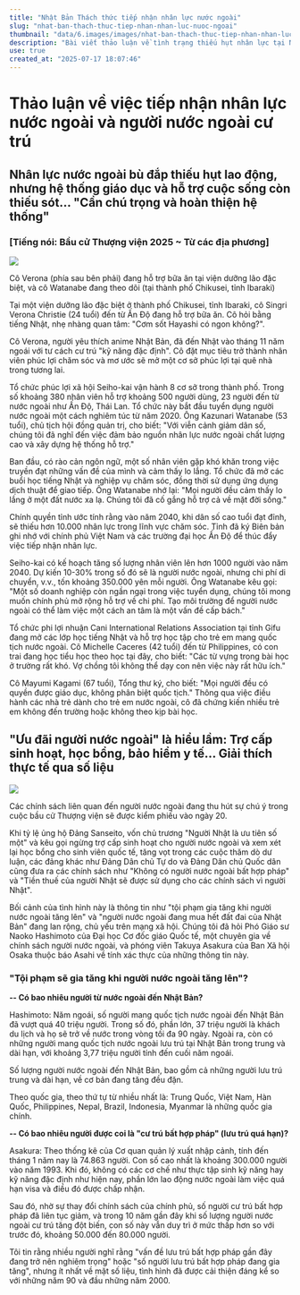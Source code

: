 ```yaml
---
title: "Nhật Bản Thách thức tiếp nhận nhân lực nước ngoài"
slug: "nhat-ban-thach-thuc-tiep-nhan-nhan-luc-nuoc-ngoai"
thumbnail: "data/6.images/images/nhat-ban-thach-thuc-tiep-nhan-nhan-luc-nuoc-ngoai.webp"
description: "Bài viết thảo luận về tình trạng thiếu hụt nhân lực tại Nhật Bản, các vấn đề trong việc tiếp nhận và hỗ trợ người nước ngoài cư trú, đồng thời làm rõ những hiểu lầm về chính sách đối với họ."
use: true
created_at: "2025-07-17 18:07:46"
---
```


# Thảo luận về việc tiếp nhận nhân lực nước ngoài và người nước ngoài cư trú

## Nhân lực nước ngoài bù đắp thiếu hụt lao động, nhưng hệ thống giáo dục và hỗ trợ cuộc sống còn thiếu sót… "Cần chú trọng và hoàn thiện hệ thống"

### [Tiếng nói: Bầu cử Thượng viện 2025 ~ Từ các địa phương]

![](/images/20250717-00050105-yom-000-8-view.webp)

Cô Verona (phía sau bên phải) đang hỗ trợ bữa ăn tại viện dưỡng lão đặc biệt, và cô Watanabe đang theo dõi (tại thành phố Chikusei, tỉnh Ibaraki)

Tại một viện dưỡng lão đặc biệt ở thành phố Chikusei, tỉnh Ibaraki, cô Singri Verona Christie (24 tuổi) đến từ Ấn Độ đang hỗ trợ bữa ăn. Cô hỏi bằng tiếng Nhật, nhẹ nhàng quan tâm: "Cơm sốt Hayashi có ngon không?".

Cô Verona, người yêu thích anime Nhật Bản, đã đến Nhật vào tháng 11 năm ngoái với tư cách cư trú "kỹ năng đặc định". Cô đặt mục tiêu trở thành nhân viên phúc lợi chăm sóc và mơ ước sẽ mở một cơ sở phúc lợi tại quê nhà trong tương lai.

Tổ chức phúc lợi xã hội Seiho-kai vận hành 8 cơ sở trong thành phố. Trong số khoảng 380 nhân viên hỗ trợ khoảng 500 người dùng, 23 người đến từ nước ngoài như Ấn Độ, Thái Lan. Tổ chức này bắt đầu tuyển dụng người nước ngoài một cách nghiêm túc từ năm 2020. Ông Kazunari Watanabe (53 tuổi), chủ tịch hội đồng quản trị, cho biết: "Với viễn cảnh giảm dân số, chúng tôi đã nghĩ đến việc đảm bảo nguồn nhân lực nước ngoài chất lượng cao và xây dựng hệ thống hỗ trợ."

Ban đầu, có rào cản ngôn ngữ, một số nhân viên gặp khó khăn trong việc truyền đạt những vấn đề của mình và cảm thấy lo lắng. Tổ chức đã mở các buổi học tiếng Nhật và nghiệp vụ chăm sóc, đồng thời sử dụng ứng dụng dịch thuật để giao tiếp. Ông Watanabe nhớ lại: "Mọi người đều cảm thấy lo lắng ở một đất nước xa lạ. Chúng tôi đã cố gắng hỗ trợ cả về mặt đời sống."

Chính quyền tỉnh ước tính rằng vào năm 2040, khi dân số cao tuổi đạt đỉnh, sẽ thiếu hơn 10.000 nhân lực trong lĩnh vực chăm sóc. Tỉnh đã ký Biên bản ghi nhớ với chính phủ Việt Nam và các trường đại học Ấn Độ để thúc đẩy việc tiếp nhận nhân lực.

Seiho-kai có kế hoạch tăng số lượng nhân viên lên hơn 1000 người vào năm 2040. Dự kiến 10-30% trong số đó sẽ là người nước ngoài, nhưng chi phí di chuyển, v.v., tốn khoảng 350.000 yên mỗi người. Ông Watanabe kêu gọi: "Một số doanh nghiệp còn ngần ngại trong việc tuyển dụng, chúng tôi mong muốn chính phủ mở rộng hỗ trợ về chi phí. Tạo môi trường để người nước ngoài có thể làm việc một cách an tâm là một vấn đề cấp bách."

Tổ chức phi lợi nhuận Cani International Relations Association tại tỉnh Gifu đang mở các lớp học tiếng Nhật và hỗ trợ học tập cho trẻ em mang quốc tịch nước ngoài. Cô Michelle Caceres (42 tuổi) đến từ Philippines, có con trai đang học tiểu học theo học tại đây, cho biết: "Các từ vựng trong bài học ở trường rất khó. Vợ chồng tôi không thể dạy con nên việc này rất hữu ích."

Cô Mayumi Kagami (67 tuổi), Tổng thư ký, cho biết: "Mọi người đều có quyền được giáo dục, không phân biệt quốc tịch." Thông qua việc điều hành các nhà trẻ dành cho trẻ em nước ngoài, cô đã chứng kiến nhiều trẻ em không đến trường hoặc không theo kịp bài học.

## "Ưu đãi người nước ngoài" là hiểu lầm: Trợ cấp sinh hoạt, học bổng, bảo hiểm y tế... Giải thích thực tế qua số liệu

![](/images/20250717-22049135-jnn-000-1-view.webp)

Các chính sách liên quan đến người nước ngoài đang thu hút sự chú ý trong cuộc bầu cử Thượng viện sẽ được kiểm phiếu vào ngày 20.

Khi tỷ lệ ủng hộ Đảng Sanseito, vốn chủ trương "Người Nhật là ưu tiên số một" và kêu gọi ngừng trợ cấp sinh hoạt cho người nước ngoài và xem xét lại học bổng cho sinh viên quốc tế, tăng vọt trong các cuộc thăm dò dư luận, các đảng khác như Đảng Dân chủ Tự do và Đảng Dân chủ Quốc dân cũng đưa ra các chính sách như "Không có người nước ngoài bất hợp pháp" và "Tiền thuế của người Nhật sẽ được sử dụng cho các chính sách vì người Nhật".

Bối cảnh của tình hình này là thông tin như "tội phạm gia tăng khi người nước ngoài tăng lên" và "người nước ngoài đang mua hết đất đai của Nhật Bản" đang lan rộng, chủ yếu trên mạng xã hội. Chúng tôi đã hỏi Phó Giáo sư Naoko Hashimoto của Đại học Cơ đốc giáo Quốc tế, một chuyên gia về chính sách người nước ngoài, và phóng viên Takuya Asakura của Ban Xã hội Osaka thuộc báo Asahi về tính xác thực của những thông tin này.

### "Tội phạm sẽ gia tăng khi người nước ngoài tăng lên"?

**-- Có bao nhiêu người từ nước ngoài đến Nhật Bản?**

Hashimoto: Năm ngoái, số người mang quốc tịch nước ngoài đến Nhật Bản đã vượt quá 40 triệu người. Trong số đó, phần lớn, 37 triệu người là khách du lịch và họ sẽ trở về nước trong vòng tối đa 90 ngày. Ngoài ra, còn có những người mang quốc tịch nước ngoài lưu trú tại Nhật Bản trong trung và dài hạn, với khoảng 3,77 triệu người tính đến cuối năm ngoái.

Số lượng người nước ngoài đến Nhật Bản, bao gồm cả những người lưu trú trung và dài hạn, về cơ bản đang tăng đều đặn.

Theo quốc gia, theo thứ tự từ nhiều nhất là: Trung Quốc, Việt Nam, Hàn Quốc, Philippines, Nepal, Brazil, Indonesia, Myanmar là những quốc gia chính.

**-- Có bao nhiêu người được coi là "cư trú bất hợp pháp" (lưu trú quá hạn)?**

Asakura: Theo thống kê của Cơ quan quản lý xuất nhập cảnh, tính đến tháng 1 năm nay là 74.863 người. Con số cao nhất là khoảng 300.000 người vào năm 1993. Khi đó, không có các cơ chế như thực tập sinh kỹ năng hay kỹ năng đặc định như hiện nay, phần lớn lao động nước ngoài làm việc quá hạn visa và điều đó được chấp nhận. 

Sau đó, nhờ sự thay đổi chính sách của chính phủ, số người cư trú bất hợp pháp đã liên tục giảm, và trong 10 năm gần đây khi số lượng người nước ngoài cư trú tăng đột biến, con số này vẫn duy trì ở mức thấp hơn so với trước đó, khoảng 50.000 đến 80.000 người.

Tôi tin rằng nhiều người nghĩ rằng "vấn đề lưu trú bất hợp pháp gần đây đang trở nên nghiêm trọng" hoặc "số người lưu trú bất hợp pháp đang gia tăng", nhưng ít nhất về mặt số liệu, tình hình đã được cải thiện đáng kể so với những năm 90 và đầu những năm 2000.